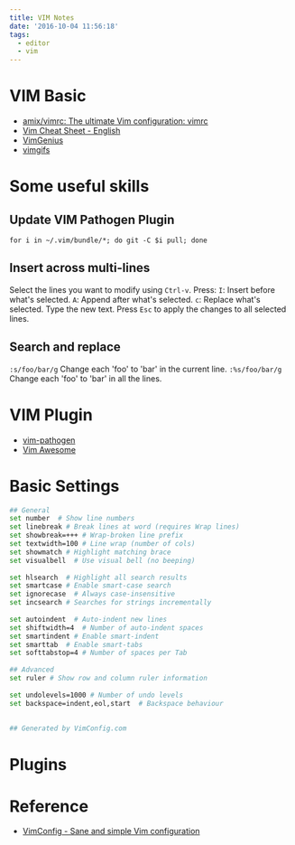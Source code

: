 ```yaml
---
title: VIM Notes
date: '2016-10-04 11:56:18'
tags:
  - editor
  - vim
---
```


# VIM Basic
- [amix/vimrc: The ultimate Vim configuration: vimrc](https://github.com/amix/vimrc) 
- [Vim Cheat Sheet - English][@1]
- [VimGenius][@2]
- [vimgifs][@3]

# Some useful skills

## Update VIM Pathogen Plugin
`for i in ~/.vim/bundle/*; do git -C $i pull; done`

## Insert across multi-lines

Select the lines you want to modify using `Ctrl-v`. Press: `I`: Insert before what's selected. `A`: Append after what's selected. `c`: Replace what's selected. Type the new text. Press `Esc` to apply the changes to all selected lines.

## Search and replace

`:s/foo/bar/g` Change each 'foo' to 'bar' in the current line. `:%s/foo/bar/g` Change each 'foo' to 'bar' in all the lines.

# VIM Plugin

- [vim-pathogen][@4]
- [Vim Awesome][@5]

# Basic Settings

``` sh
## General
set number  # Show line numbers
set linebreak # Break lines at word (requires Wrap lines)
set showbreak=+++ # Wrap-broken line prefix
set textwidth=100 # Line wrap (number of cols)
set showmatch # Highlight matching brace
set visualbell  # Use visual bell (no beeping)
 
set hlsearch  # Highlight all search results
set smartcase # Enable smart-case search
set ignorecase  # Always case-insensitive
set incsearch # Searches for strings incrementally
 
set autoindent  # Auto-indent new lines
set shiftwidth=4  # Number of auto-indent spaces
set smartindent # Enable smart-indent
set smarttab  # Enable smart-tabs
set softtabstop=4 # Number of spaces per Tab
 
## Advanced
set ruler # Show row and column ruler information
 
set undolevels=1000 # Number of undo levels
set backspace=indent,eol,start  # Backspace behaviour
 
 
## Generated by VimConfig.com
```

# Plugins


# Reference
- [VimConfig - Sane and simple Vim configuration](http://vimconfig.com/)


<!-- reference links -->

[@1]: http://vim.rtorr.com/
[@2]: http://vimgenius.com/
[@3]: https://vimgifs.com/
[@4]: https://github.com/tpope/vim-pathogen
[@5]: http://vimawesome.com/
